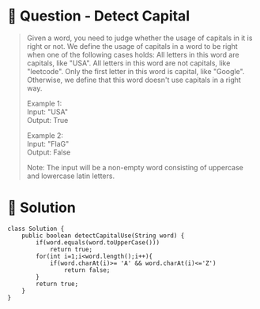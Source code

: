 # :crystal_ball: Question - Detect Capital

> Given a word, you need to judge whether the usage of capitals in it is right or not.
> We define the usage of capitals in a word to be right when one of the following cases holds:
> All letters in this word are capitals, like "USA".
> All letters in this word are not capitals, like "leetcode".
> Only the first letter in this word is capital, like "Google".
> Otherwise, we define that this word doesn't use capitals in a right way.    
>  
> Example 1:  
> Input: "USA"  
> Output: True  
>  
> Example 2:  
> Input: "FlaG"  
> Output: False  
>  
> Note: The input will be a non-empty word consisting of uppercase and lowercase latin letters. 

# :dragon: Solution

```
class Solution {
    public boolean detectCapitalUse(String word) {
        if(word.equals(word.toUpperCase()))
            return true;
        for(int i=1;i<word.length();i++){
            if(word.charAt(i)>= 'A' && word.charAt(i)<='Z')
                return false;
        }
        return true;
    }
}
```
